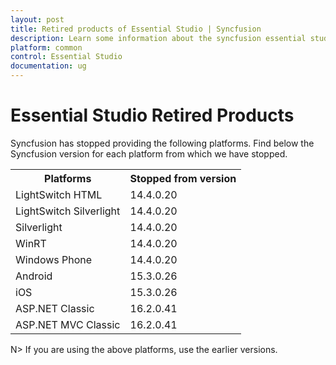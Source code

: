 ```yaml
---
layout: post
title: Retired products of Essential Studio | Syncfusion
description: Learn some information about the syncfusion essential studio retired products and its version details.
platform: common
control: Essential Studio
documentation: ug
---
```


# Essential Studio Retired Products

Syncfusion has stopped providing the following platforms. Find below the Syncfusion version for each platform from which we have stopped.

<table>
<tr>
<th>
Platforms</th><th>
Stopped from version</th></tr>
<tr>
<td>
LightSwitch HTML</td><td>
14.4.0.20</td></tr>
<tr>
<td>
LightSwitch Silverlight</td><td>
14.4.0.20</td></tr>
<tr>
<td>
Silverlight</td><td>
14.4.0.20</td></tr>
<tr>
<td>
WinRT</td><td>
14.4.0.20</td></tr>
<tr>
<td>
Windows Phone</td><td>
14.4.0.20</td></tr>
<tr>
<td>
Android</td><td>
15.3.0.26</td></tr>
<tr>
<td>
iOS</td><td>
15.3.0.26</td></tr>
<tr>
<td>
ASP.NET Classic</td><td>
16.2.0.41</td></tr>
<tr>
<td>
ASP.NET MVC Classic</td><td>
16.2.0.41</td></tr>
</table>

N> If you are using the above platforms, use the earlier versions.
